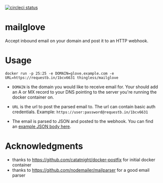 [![circleci status](https://circleci.com/gh/thingless/mailglove.svg?style=shield)](https://hub.docker.com/r/thingless/mailglove/)

mailglove
==============
Accept inbound email on your domain and post it to an HTTP webhook.

Usage
=====
```
docker run -p 25:25 -e DOMAIN=glove.example.com -e URL=https://requestb.in/1bcv6631 thingless/mailglove
```
* `DOMAIN` is the domain you would like to receive email for. Your should add an A or MX record to your DNS
pointing to the server you're running the docker container on.

* `URL` is the url to post the parsed email to. The url can contain basic auth credentials. Example:  `https://user:password@requestb.in/1bcv6631`

* The email is parsed to JSON and posted to the webhook. You can find an [example JSON body here](https://github.com/thingless/mailglove/blob/master/example_post_body.json).

Acknowledgments
===============
* thanks to https://github.com/catatnight/docker-postfix for initial docker container
* thanks to https://github.com/nodemailer/mailparser for a good email parser 
